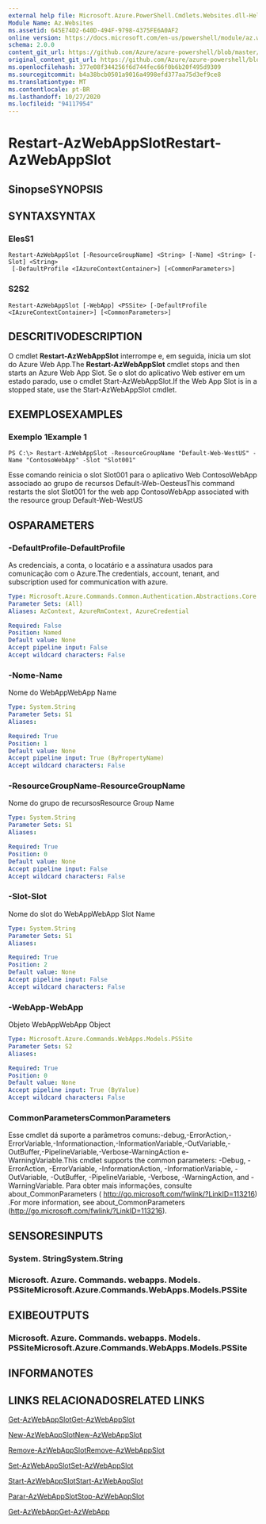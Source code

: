 ```yaml
---
external help file: Microsoft.Azure.PowerShell.Cmdlets.Websites.dll-Help.xml
Module Name: Az.Websites
ms.assetid: 645E74D2-640D-494F-9798-4375FE6A0AF2
online version: https://docs.microsoft.com/en-us/powershell/module/az.websites/restart-azwebappslot
schema: 2.0.0
content_git_url: https://github.com/Azure/azure-powershell/blob/master/src/Websites/Websites/help/Restart-AzWebAppSlot.md
original_content_git_url: https://github.com/Azure/azure-powershell/blob/master/src/Websites/Websites/help/Restart-AzWebAppSlot.md
ms.openlocfilehash: 377e08f344256f6d744fec66f0b6b20f495d9309
ms.sourcegitcommit: b4a38bcb0501a9016a4998efd377aa75d3ef9ce8
ms.translationtype: MT
ms.contentlocale: pt-BR
ms.lasthandoff: 10/27/2020
ms.locfileid: "94117954"
---
```

# <span data-ttu-id="6a05d-101">Restart-AzWebAppSlot</span><span class="sxs-lookup"><span data-stu-id="6a05d-101">Restart-AzWebAppSlot</span></span>

## <span data-ttu-id="6a05d-102">Sinopse</span><span class="sxs-lookup"><span data-stu-id="6a05d-102">SYNOPSIS</span></span>

## <span data-ttu-id="6a05d-103">SYNTAX</span><span class="sxs-lookup"><span data-stu-id="6a05d-103">SYNTAX</span></span>

### <span data-ttu-id="6a05d-104">Eles</span><span class="sxs-lookup"><span data-stu-id="6a05d-104">S1</span></span>
```
Restart-AzWebAppSlot [-ResourceGroupName] <String> [-Name] <String> [-Slot] <String>
 [-DefaultProfile <IAzureContextContainer>] [<CommonParameters>]
```

### <span data-ttu-id="6a05d-105">S2</span><span class="sxs-lookup"><span data-stu-id="6a05d-105">S2</span></span>
```
Restart-AzWebAppSlot [-WebApp] <PSSite> [-DefaultProfile <IAzureContextContainer>] [<CommonParameters>]
```

## <span data-ttu-id="6a05d-106">DESCRITIVO</span><span class="sxs-lookup"><span data-stu-id="6a05d-106">DESCRIPTION</span></span>
<span data-ttu-id="6a05d-107">O cmdlet **Restart-AzWebAppSlot** interrompe e, em seguida, inicia um slot do Azure Web App.</span><span class="sxs-lookup"><span data-stu-id="6a05d-107">The **Restart-AzWebAppSlot** cmdlet stops and then starts an Azure Web App Slot.</span></span>
<span data-ttu-id="6a05d-108">Se o slot do aplicativo Web estiver em um estado parado, use o cmdlet Start-AzWebAppSlot.</span><span class="sxs-lookup"><span data-stu-id="6a05d-108">If the Web App Slot is in a stopped state, use the Start-AzWebAppSlot cmdlet.</span></span>

## <span data-ttu-id="6a05d-109">EXEMPLOS</span><span class="sxs-lookup"><span data-stu-id="6a05d-109">EXAMPLES</span></span>

### <span data-ttu-id="6a05d-110">Exemplo 1</span><span class="sxs-lookup"><span data-stu-id="6a05d-110">Example 1</span></span>
```
PS C:\> Restart-AzWebAppSlot -ResourceGroupName "Default-Web-WestUS" -Name "ContosoWebApp" -Slot "Slot001"
```

<span data-ttu-id="6a05d-111">Esse comando reinicia o slot Slot001 para o aplicativo Web ContosoWebApp associado ao grupo de recursos Default-Web-Oesteus</span><span class="sxs-lookup"><span data-stu-id="6a05d-111">This command restarts the slot Slot001 for the web app ContosoWebApp associated with the resource group Default-Web-WestUS</span></span>

## <span data-ttu-id="6a05d-112">OS</span><span class="sxs-lookup"><span data-stu-id="6a05d-112">PARAMETERS</span></span>

### <span data-ttu-id="6a05d-113">-DefaultProfile</span><span class="sxs-lookup"><span data-stu-id="6a05d-113">-DefaultProfile</span></span>
<span data-ttu-id="6a05d-114">As credenciais, a conta, o locatário e a assinatura usados para comunicação com o Azure.</span><span class="sxs-lookup"><span data-stu-id="6a05d-114">The credentials, account, tenant, and subscription used for communication with azure.</span></span>

```yaml
Type: Microsoft.Azure.Commands.Common.Authentication.Abstractions.Core.IAzureContextContainer
Parameter Sets: (All)
Aliases: AzContext, AzureRmContext, AzureCredential

Required: False
Position: Named
Default value: None
Accept pipeline input: False
Accept wildcard characters: False
```

### <span data-ttu-id="6a05d-115">-Nome</span><span class="sxs-lookup"><span data-stu-id="6a05d-115">-Name</span></span>
<span data-ttu-id="6a05d-116">Nome do WebApp</span><span class="sxs-lookup"><span data-stu-id="6a05d-116">WebApp Name</span></span>

```yaml
Type: System.String
Parameter Sets: S1
Aliases:

Required: True
Position: 1
Default value: None
Accept pipeline input: True (ByPropertyName)
Accept wildcard characters: False
```

### <span data-ttu-id="6a05d-117">-ResourceGroupName</span><span class="sxs-lookup"><span data-stu-id="6a05d-117">-ResourceGroupName</span></span>
<span data-ttu-id="6a05d-118">Nome do grupo de recursos</span><span class="sxs-lookup"><span data-stu-id="6a05d-118">Resource Group Name</span></span>

```yaml
Type: System.String
Parameter Sets: S1
Aliases:

Required: True
Position: 0
Default value: None
Accept pipeline input: False
Accept wildcard characters: False
```

### <span data-ttu-id="6a05d-119">-Slot</span><span class="sxs-lookup"><span data-stu-id="6a05d-119">-Slot</span></span>
<span data-ttu-id="6a05d-120">Nome do slot do WebApp</span><span class="sxs-lookup"><span data-stu-id="6a05d-120">WebApp Slot Name</span></span>

```yaml
Type: System.String
Parameter Sets: S1
Aliases:

Required: True
Position: 2
Default value: None
Accept pipeline input: False
Accept wildcard characters: False
```

### <span data-ttu-id="6a05d-121">-WebApp</span><span class="sxs-lookup"><span data-stu-id="6a05d-121">-WebApp</span></span>
<span data-ttu-id="6a05d-122">Objeto WebApp</span><span class="sxs-lookup"><span data-stu-id="6a05d-122">WebApp Object</span></span>

```yaml
Type: Microsoft.Azure.Commands.WebApps.Models.PSSite
Parameter Sets: S2
Aliases:

Required: True
Position: 0
Default value: None
Accept pipeline input: True (ByValue)
Accept wildcard characters: False
```

### <span data-ttu-id="6a05d-123">CommonParameters</span><span class="sxs-lookup"><span data-stu-id="6a05d-123">CommonParameters</span></span>
<span data-ttu-id="6a05d-124">Esse cmdlet dá suporte a parâmetros comuns:-debug,-ErrorAction,-ErrorVariable,-Informationaction,-InformationVariable,-OutVariable,-OutBuffer,-PipelineVariable,-Verbose-WarningAction e-WarningVariable.</span><span class="sxs-lookup"><span data-stu-id="6a05d-124">This cmdlet supports the common parameters: -Debug, -ErrorAction, -ErrorVariable, -InformationAction, -InformationVariable, -OutVariable, -OutBuffer, -PipelineVariable, -Verbose, -WarningAction, and -WarningVariable.</span></span> <span data-ttu-id="6a05d-125">Para obter mais informações, consulte about_CommonParameters ( http://go.microsoft.com/fwlink/?LinkID=113216) .</span><span class="sxs-lookup"><span data-stu-id="6a05d-125">For more information, see about_CommonParameters (http://go.microsoft.com/fwlink/?LinkID=113216).</span></span>

## <span data-ttu-id="6a05d-126">SENSORES</span><span class="sxs-lookup"><span data-stu-id="6a05d-126">INPUTS</span></span>

### <span data-ttu-id="6a05d-127">System. String</span><span class="sxs-lookup"><span data-stu-id="6a05d-127">System.String</span></span>

### <span data-ttu-id="6a05d-128">Microsoft. Azure. Commands. webapps. Models. PSSite</span><span class="sxs-lookup"><span data-stu-id="6a05d-128">Microsoft.Azure.Commands.WebApps.Models.PSSite</span></span>

## <span data-ttu-id="6a05d-129">EXIBE</span><span class="sxs-lookup"><span data-stu-id="6a05d-129">OUTPUTS</span></span>

### <span data-ttu-id="6a05d-130">Microsoft. Azure. Commands. webapps. Models. PSSite</span><span class="sxs-lookup"><span data-stu-id="6a05d-130">Microsoft.Azure.Commands.WebApps.Models.PSSite</span></span>

## <span data-ttu-id="6a05d-131">INFORMA</span><span class="sxs-lookup"><span data-stu-id="6a05d-131">NOTES</span></span>

## <span data-ttu-id="6a05d-132">LINKS RELACIONADOS</span><span class="sxs-lookup"><span data-stu-id="6a05d-132">RELATED LINKS</span></span>

[<span data-ttu-id="6a05d-133">Get-AzWebAppSlot</span><span class="sxs-lookup"><span data-stu-id="6a05d-133">Get-AzWebAppSlot</span></span>](./Get-AzWebAppSlot.md)

[<span data-ttu-id="6a05d-134">New-AzWebAppSlot</span><span class="sxs-lookup"><span data-stu-id="6a05d-134">New-AzWebAppSlot</span></span>](./New-AzWebAppSlot.md)

[<span data-ttu-id="6a05d-135">Remove-AzWebAppSlot</span><span class="sxs-lookup"><span data-stu-id="6a05d-135">Remove-AzWebAppSlot</span></span>](./Remove-AzWebAppSlot.md)

[<span data-ttu-id="6a05d-136">Set-AzWebAppSlot</span><span class="sxs-lookup"><span data-stu-id="6a05d-136">Set-AzWebAppSlot</span></span>](./Set-AzWebAppSlot.md)

[<span data-ttu-id="6a05d-137">Start-AzWebAppSlot</span><span class="sxs-lookup"><span data-stu-id="6a05d-137">Start-AzWebAppSlot</span></span>](./Start-AzWebAppSlot.md)

[<span data-ttu-id="6a05d-138">Parar-AzWebAppSlot</span><span class="sxs-lookup"><span data-stu-id="6a05d-138">Stop-AzWebAppSlot</span></span>](./Stop-AzWebAppSlot.md)

[<span data-ttu-id="6a05d-139">Get-AzWebApp</span><span class="sxs-lookup"><span data-stu-id="6a05d-139">Get-AzWebApp</span></span>](./Get-AzWebApp.md)
